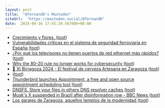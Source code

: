 ```yaml
---
layout: post
title:  "@fernand0's Mastodon"
siteUrl:  "https://mastodon.social/@fernand0"
date:  2024-09-16 17:45:39.567000+00:00
---
```

*  [Crecimiento y flores. ](https://avecesunafoto.wordpress.com/2024/09/16/crecimiento-y-flores) ([toot](https://mastodon.social/@fernand0/113148476756104246))
*  [Vulnerabilidades críticas en el sistema de seguridad ferroviaria en España ](https://blog.elhacker.net/2024/08/vulnerabilidades-criticas-en-el-sistema-seguridad-ferroviario.htm) ([toot](https://mastodon.social/@fernand0/113148344379742632))
*  [¿Por qué los televisores no tienen puertos de red ethernet más rápidos? ](https://www.avpasion.com/televisores-gama-alta-no-ethernet-mas-rapidos) ([toot](https://mastodon.social/@fernand0/113148242144005435))
*  [Why the 80-20 rule no longer works for cybersecurity ](https://www.scmagazine.com/perspective/why-the-80-20-rule-no-longer-works-for-cybersecurit) ([toot](https://mastodon.social/@fernand0/113147979451787983))
*  [🍻 XI Birragoza 2024 - El festival de cerveza Artesana en Zaragoza ](https://cervezasartesanas.com/birragoza-2024) ([toot](https://mastodon.social/@fernand0/113147673069274098))
*  [ ](https://mastodon.social/@BurpBlog) ([toot](https://mastodon.social/@fernand0/113147285464285945))
*  [Thunderbird launches Appointment, a free and open source appointment scheduling tool   ](https://alternativeto.net/news/2024/8/thunderbird-launches-appointment-a-free-and-open-source-appointment-scheduling-tool/) ([toot](https://mastodon.social/@fernand0/113147061517788304))
*  [DNSFS. Store your files in others DNS resolver caches ](https://blog.benjojo.co.uk/post/dns-filesystem-true-cloud-storage-dnsf) ([toot](https://mastodon.social/@fernand0/113146812473784638))
*  [Musk's X suspended in Brazil after disinformation row - BBC News ](https://www.bbc.com/news/articles/c5y3rnl5qv3o.am) ([toot](https://mastodon.social/@fernand0/113146528976729905))
*  [Los garajes de Zaragoza, aquellos templos de la modernidad ](https://www.eldiario.es/aragon/el-prismatico/garajes-zaragoza-templos-modernidad_132_11619430.htm) ([toot](https://mastodon.social/@fernand0/113146315891806643))

